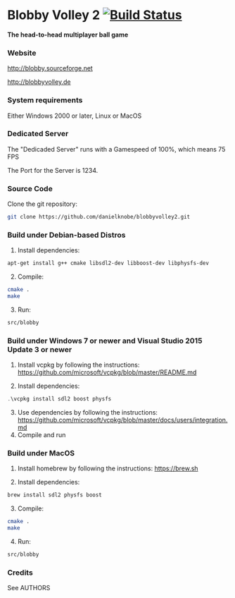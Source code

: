 # Blobby Volley 2 [![Build Status](https://travis-ci.org/danielknobe/blobbyvolley2.svg?branch=master)](https://travis-ci.org/danielknobe/blobbyvolley2)
**The head-to-head multiplayer ball game**

### Website
 http://blobby.sourceforge.net
 
 http://blobbyvolley.de

### System requirements
Either Windows 2000 or later, Linux or MacOS

### Dedicated Server
The "Dedicaded Server" runs with a Gamespeed of 100%, which means 75 FPS

The Port for the Server is 1234.

### Source Code
Clone the git repository:
```bash
git clone https://github.com/danielknobe/blobbyvolley2.git
```

### Build under Debian-based Distros
1. Install dependencies:
```bash
apt-get install g++ cmake libsdl2-dev libboost-dev libphysfs-dev
```
2. Compile:
```bash
cmake .
make
```
3. Run:
```bash
src/blobby
```

### Build under Windows 7 or newer and Visual Studio 2015 Update 3 or newer
1. Install vcpkg by following the instructions:
https://github.com/microsoft/vcpkg/blob/master/README.md

2. Install dependencies:
```powershell
.\vcpkg install sdl2 boost physfs
```
3. Use dependencies by following the instructions:
https://github.com/microsoft/vcpkg/blob/master/docs/users/integration.md
4. Compile and run

### Build under MacOS
1. Install homebrew by following the instructions:
https://brew.sh

2. Install dependencies:
```bash
brew install sdl2 physfs boost
```
3. Compile:
```bash
cmake .
make
```
4. Run:
```bash
src/blobby
```

### Credits
See AUTHORS
